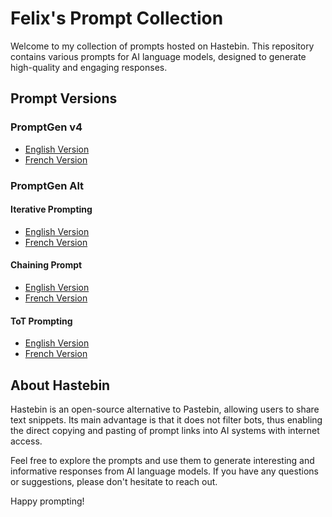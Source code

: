 # Felix's Prompt Collection

Welcome to my collection of prompts hosted on Hastebin. This repository contains various prompts for AI language models, designed to generate high-quality and engaging responses.

## Prompt Versions

### PromptGen v4

- [English Version](https://hastebin.com/share/ibikisojiy.xml)
- [French Version](https://hastebin.com/share/paluwakowo.xml)

### PromptGen Alt

#### Iterative Prompting

- [English Version](https://hastebin.com/share/sozeguyifi.xml)
- [French Version](https://hastebin.com/share/jayidaziho.xml)

#### Chaining Prompt

- [English Version](https://hastebin.com/share/cejorulifa.css)
- [French Version](https://hastebin.com/share/wemuhinome.xml)

#### ToT Prompting

- [English Version](https://hastebin.com/share/igupazatir.xml)
- [French Version](https://hastebin.com/share/ibudayonid.xml)

## About Hastebin

Hastebin is an open-source alternative to Pastebin, allowing users to share text snippets. Its main advantage is that it does not filter bots, thus enabling the direct copying and pasting of prompt links into AI systems with internet access.

Feel free to explore the prompts and use them to generate interesting and informative responses from AI language models. If you have any questions or suggestions, please don't hesitate to reach out.

Happy prompting!